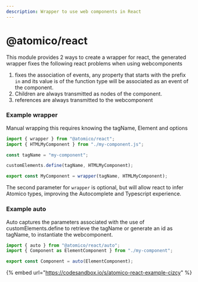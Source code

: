 ```yaml
---
description: Wrapper to use web components in React
---
```


# @atomico/react

This module provides 2 ways to create a wrapper for react, the generated wrapper fixes the following react problems when using webcomponents

1. fixes the association of events, any property that starts with the prefix `in` and its value is of the function type will be associated as an event of the component.
2. Children are always transmitted as nodes of the component.
3. references are always transmitted to the webcomponent



### Example wrapper

Manual wrapping this requires knowing the tagName, Element and options

```jsx
import { wrapper } from "@atomico/react";
import { HTMLMyComponent } from "./my-component.js";

const tagName = "my-component";

customElements.define(tagName, HTMLMyComponent);

export const MyComponent = wrapper(tagName, HTMLMyComponent);
```

The second parameter for `wrapper` is optional, but will allow react to infer Atomico types, improving the Autocomplete and Typescript experience.

### Example auto

Auto captures the parameters associated with the use of customElements.define to retrieve the tagName or generate an id as tagName, to instantiate the webcomponent.

```jsx
import { auto } from "@atomico/react/auto";
import { Component as ElementComponent } from "./my-component";

export const Component = auto(ElementComponent);
```

{% embed url="https://codesandbox.io/s/atomico-react-example-cizcy" %}
